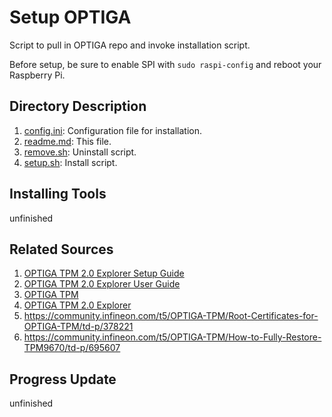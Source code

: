 # Setup OPTIGA

Script to pull in OPTIGA repo and invoke installation script.

Before setup, be sure to enable SPI with ```sudo raspi-config``` and reboot your Raspberry Pi.

## Directory Description

1. [config.ini](config.ini): Configuration file for installation.
2. [readme.md](readme.md): This file.
3. [remove.sh](remove.sh): Uninstall script.
4. [setup.sh](setup.sh): Install script.

## Installing Tools

unfinished

## Related Sources

1. [OPTIGA TPM 2.0 Explorer Setup Guide](https://github.com/Infineon/optiga-tpm-explorer/blob/python3_dev/Setup%20Guide.md)
2. [OPTIGA TPM 2.0 Explorer User Guide](https://github.com/Infineon/optiga-tpm-explorer/blob/python3_dev/User%20Guide.md)
3. [OPTIGA TPM](https://github.com/Infineon/optiga-tpm)
4. [OPTIGA TPM 2.0 Explorer](https://github.com/Infineon/optiga-tpm-explorer)
5. https://community.infineon.com/t5/OPTIGA-TPM/Root-Certificates-for-OPTIGA-TPM/td-p/378221
6. https://community.infineon.com/t5/OPTIGA-TPM/How-to-Fully-Restore-TPM9670/td-p/695607

## Progress Update

unfinished
